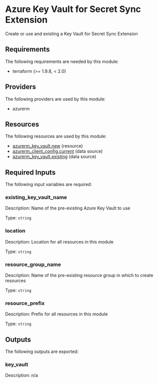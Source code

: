 <!-- BEGIN_TF_DOCS -->
# Azure Key Vault for Secret Sync Extension

Create or use and existing a Key Vault for Secret Sync Extension

## Requirements

The following requirements are needed by this module:

- terraform (>= 1.9.8, < 2.0)

## Providers

The following providers are used by this module:

- azurerm

## Resources

The following resources are used by this module:

- [azurerm_key_vault.new](https://registry.terraform.io/providers/hashicorp/azurerm/latest/docs/resources/key_vault) (resource)
- [azurerm_client_config.current](https://registry.terraform.io/providers/hashicorp/azurerm/latest/docs/data-sources/client_config) (data source)
- [azurerm_key_vault.existing](https://registry.terraform.io/providers/hashicorp/azurerm/latest/docs/data-sources/key_vault) (data source)

## Required Inputs

The following input variables are required:

### existing\_key\_vault\_name

Description: Name of the pre-existing Azure Key Vault to use

Type: `string`

### location

Description: Location for all resources in this module

Type: `string`

### resource\_group\_name

Description: Name of the pre-existing resource group in which to create resources

Type: `string`

### resource\_prefix

Description: Prefix for all resources in this module

Type: `string`

## Outputs

The following outputs are exported:

### key\_vault

Description: n/a
<!-- END_TF_DOCS -->
